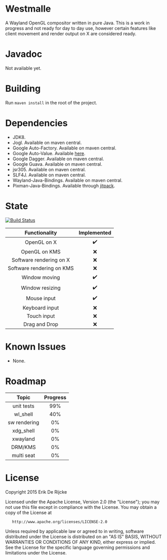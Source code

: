 Westmalle
=====================

A Wayland OpenGL compositor written in pure Java.
This is a work in progress and not ready for day to day use, however
certain features like client movement and render output on X are considered ready.

Javadoc
=======
Not available yet.

Building
========
Run `maven install` in the root of the project.

Dependencies
============

 - JDK8.
 - Jogl. Available on maven central.
 - Google Auto-Factory. Available on maven central.
 - Google Auto-Value. Available [here](https://github.com/google/auto/tree/master/value).
 - Google Dagger. Available on maven central.
 - Google Guava. Available on maven central.
 - jsr305. Available on maven central.
 - SLF4J. Available on maven central.
 - Wayland-Java-Bindings. Available on maven central.
 - Pixman-Java-Bindings. Available through [jitpack](https://jitpack.io/).

State
=====
[![Build Status](https://travis-ci.org/Zubnix/westmalle.svg?branch=dagger2)](https://travis-ci.org/Zubnix/westmalle)

| Functionality               | Implemented        |
| :-------------------------: | :----------------: |
| OpenGL on X                 | :heavy_check_mark: |
| OpenGL on KMS               | :x:                |
| Software rendering on X     | :x:                |
| Software rendering on KMS   | :x:                |
| Window moving               | :heavy_check_mark: |
| Window resizing             | :heavy_check_mark: |
| Mouse input                 | :heavy_check_mark: |
| Keyboard input              | :x:                |
| Touch input                 | :x:                |
| Drag and Drop               | :x:                |

Known Issues
============
 - None.

Roadmap
====
| Topic        | Progress   |
| :----------: | :--------: |
| unit tests   | 99%        |
| wl_shell     | 40%        |
| sw rendering | 0%         |
| xdg_shell    | 0%         |
| xwayland     | 0%         |
| DRM/KMS      | 0%         |
| multi seat   | 0%         |

License
=======
   Copyright 2015 Erik De Rijcke

   Licensed under the Apache License, Version 2.0 (the "License");
   you may not use this file except in compliance with the License.
   You may obtain a copy of the License at

       http://www.apache.org/licenses/LICENSE-2.0

   Unless required by applicable law or agreed to in writing, software
   distributed under the License is distributed on an "AS IS" BASIS,
   WITHOUT WARRANTIES OR CONDITIONS OF ANY KIND, either express or implied.
   See the License for the specific language governing permissions and
   limitations under the License.

